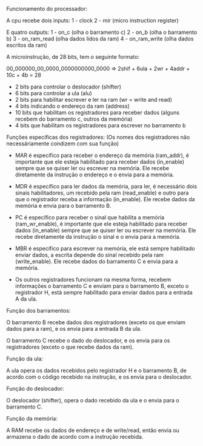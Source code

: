 Funcionamento do processador:

A cpu recebe dois inputs:
1 - clock
2 - mir (micro instruction register)

E quatro outputs:
1 - on_c (olha o barramento c)
2 - on_b (olha o barramento b)
3 - on_ram_read (olha dados lidos da ram)
4 - on_ram_write (olha dados escritos da ram)

A microinstrução, de 28 bits, tem o seguinte formato:

00_000000_00_0000_0000000000_0000 => 2shif + 6ula + 2wr + 4addr + 10c + 4b = 28

- 2 bits para controlar o deslocador (shifter)
- 6 bits para controlar a ula (alu)
- 2 bits para habilitar escrever e ler na ram (wr = write and read)
- 4 bits indicando o endereço da ram (address)
- 10 bits que habilitam os registradores para receber dados (alguns recebem do barramento c, outros da memória)
- 4 bits que habilitam os registradores para escrever no barramento b

Funções específicas dos registradores:
(Os nomes dos registradores não necessáriamente condizem com sua função)

- MAR é específico para receber o endereço da memória (ram_addr), é importante que ele esteja habilitado para receber dados (in_enable) sempre que se quiser ler ou escrever na memória. Ele recebe diretamente da instrução o endereço e o envia para a memória.

- MDR é específico para ler dados da memória, para ler, é necessário dois sinais habilitadores, um recebido pela ram (read_enable) e outro para que o registrador receba a informação (in_enable). Ele recebe dados da memória e envia para o barramento B.

- PC é específico para receber o sinal que habilita a memória (ram_wr_enable), é importante que ele esteja habilitado para receber dados (in_enable) sempre que se quiser ler ou escrever na memória. Ele recebe diretamente da instrução o sinal e o envia para a memória.

- MBR é específico para escrever na memória, ele está sempre habilitado enviar dados, a escrita depende do sinal recebido pela ram (write_enable). Ele recebe dados do barramento C e envia para a memória.

- Os outros registradores funcionam na mesma forma, recebem informações o barramento C e enviam para o barramento B, exceto o registrador H, está sempre habilitado para enviar dados para a entrada A da ula.

Função dos barramentos:

O barramento B recebe dados dos registradores (exceto os que enviam dados para a ram), e os envia para a entrada B da ula.

O barramento C recebe o dado do deslocador, e os envia para os registradores (exceto o que recebe dados da ram).

Função da ula:

A ula opera os dados recebidos pelo registrador H e o barramento B, de acordo com o código recebido na instrução, e os envia para o deslocador.

Função do deslocador:

O deslocador (shifter), opera o dado recebido da ula e o envia para o barramento C.

Função da memória:

A RAM recebe os dados de endereço e de write/read, então envia ou armazena o dado de acordo com a instrução recebida.
